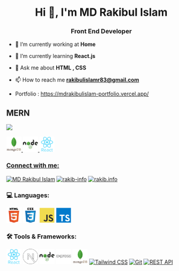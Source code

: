 <h1 align="center">Hi 👋, I'm MD Rakibul Islam</h1>
<h3 align="center">Front End Developer</h3>


- 🔭 I’m currently working at **Home**

- 🌱 I’m currently learning **React.js**

- 💬 Ask me about **HTML , CSS**

- 📫 How to reach me **rakibulislamr83@gmail.com**
- Portfolio : https://mdrakibulislam-portfolio.vercel.app/


## MERN 
<img src="https://cdn.iconscout.com/icon/premium/png-256-thumb/mern-stack-5363121-4488910.png" width="50">  
<p><a href="https://www.mongodb.com/" target="_blank" rel="noreferrer"> <img src="https://raw.githubusercontent.com/devicons/devicon/master/icons/mongodb/mongodb-original-wordmark.svg" alt="mongodb" width="40" height="40"/> </a><a href="https://nodejs.org" target="_blank" rel="noreferrer"> <img src="https://raw.githubusercontent.com/devicons/devicon/master/icons/nodejs/nodejs-original-wordmark.svg" alt="nodejs" width="40" height="40"/> </a><a href="https://reactjs.org/" target="_blank" rel="noreferrer"> <img src="https://raw.githubusercontent.com/devicons/devicon/master/icons/react/react-original-wordmark.svg" alt="react" width="40" height="40"/></p>

<h3 align="left">Connect with me:</h3>
<p align="left">
<a href="https://www.linkedin.com/in/rakibul-islam-36582620b/" target="blank"><img align="center" src="https://raw.githubusercontent.com/rahuldkjain/github-profile-readme-generator/master/src/images/icons/Social/linked-in-alt.svg" alt="MD Rakibul Islam" height="30" width="40" /></a>
<a href="https://www.facebook.com/rakib698" target="blank"><img align="center" src="https://raw.githubusercontent.com/rahuldkjain/github-profile-readme-generator/master/src/images/icons/Social/facebook.svg" alt="rakib-info" height="30" width="40" /></a>
<a href="https://www.instagram.com/mr__rakib_/" target="blank"><img align="center" src="https://raw.githubusercontent.com/rahuldkjain/github-profile-readme-generator/master/src/images/icons/Social/instagram.svg" alt="rakib.info" height="30" width="40" /></a>
</p>

### 💻 Languages:
<p align="left">
  <a href="https://www.w3.org/html/"><img src="https://raw.githubusercontent.com/devicons/devicon/master/icons/html5/html5-original-wordmark.svg" alt="HTML" width="40" height="40"/></a>
  <a href="https://www.w3schools.com/css/"><img src="https://raw.githubusercontent.com/devicons/devicon/master/icons/css3/css3-original-wordmark.svg" alt="CSS" width="40" height="40"/></a>
  <a href="https://developer.mozilla.org/en-US/docs/Web/JavaScript"><img src="https://raw.githubusercontent.com/devicons/devicon/master/icons/javascript/javascript-original.svg" alt="JavaScript" width="40" height="40"/></a>
  <a href="https://www.typescriptlang.org/"><img src="https://raw.githubusercontent.com/devicons/devicon/master/icons/typescript/typescript-original.svg" alt="TypeScript" width="40" height="40"/></a>
</p>

### 🛠️ Tools & Frameworks:
<p align="left">
  <a href="https://reactjs.org/"><img src="https://raw.githubusercontent.com/devicons/devicon/master/icons/react/react-original-wordmark.svg" alt="ReactJS" width="40" height="40"/></a>
  <a href="https://nextjs.org/"><img src="https://raw.githubusercontent.com/devicons/devicon/master/icons/nextjs/nextjs-line.svg" alt="Next.js" width="40" height="40"/></a>
  <a href="https://nodejs.org/"><img src="https://raw.githubusercontent.com/devicons/devicon/master/icons/nodejs/nodejs-original-wordmark.svg" alt="Node.js" width="40" height="40"/></a>
  <a href="https://expressjs.com/"><img src="https://raw.githubusercontent.com/devicons/devicon/master/icons/express/express-original-wordmark.svg" alt="Express.js" width="40" height="40"/></a>
  <a href="https://www.mongodb.com/"><img src="https://raw.githubusercontent.com/devicons/devicon/master/icons/mongodb/mongodb-original-wordmark.svg" alt="MongoDB" width="40" height="40"/></a>
  <a href="https://tailwindcss.com/"><img src="https://www.vectorlogo.zone/logos/tailwindcss/tailwindcss-icon.svg" alt="Tailwind CSS" width="40" height="40"/></a>
  <a href="https://git-scm.com/"><img src="https://www.vectorlogo.zone/logos/git-scm/git-scm-icon.svg" alt="Git" width="40" height="40"/></a>
  <a href="https://restfulapi.net/"><img src="https://cdn-icons-png.flaticon.com/512/1048/1048940.png" alt="REST API" width="40" height="40"/></a>
</p>

